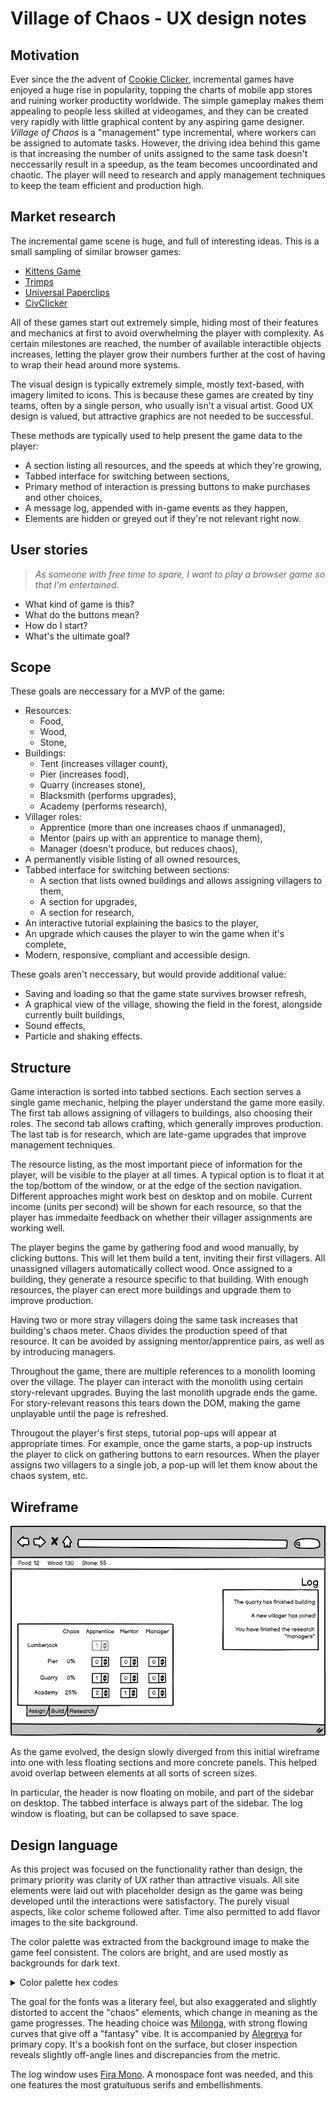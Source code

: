 # Village of Chaos - UX design notes

## Motivation

Ever since the the advent of [Cookie Clicker](https://orteil.dashnet.org/cookieclicker/), incremental games have enjoyed a huge rise in popularity, topping the charts of mobile app stores and ruining worker productity worldwide. The simple gameplay makes them appealing to people less skilled at videogames, and they can be created very rapidly with little graphical content by any aspiring game designer. _Village of Chaos_ is a "management" type incremental, where workers can be assigned to automate tasks. However, the driving idea behind this game is that increasing the number of units assigned to the same task doesn't neccessarily result in a speedup, as the team becomes uncoordinated and chaotic. The player will need to research and apply management techniques to keep the team efficient and production high.

## Market research

The incremental game scene is huge, and full of interesting ideas. This is a small sampling of similar browser games:

-   [Kittens Game](https://kittensgame.com/web/)
-   [Trimps](https://trimps.github.io)
-   [Universal Paperclips](https://www.decisionproblem.com/paperclips/index2.html)
-   [CivClicker](https://cheerfulghost.github.io/civ-clicker/index.html)

All of these games start out extremely simple, hiding most of their features and mechanics at first to avoid overwhelming the player with complexity. As certain milestones are reached, the number of available interactible objects increases, letting the player grow their numbers further at the cost of having to wrap their head around more systems.

The visual design is typically extremely simple, mostly text-based, with imagery limited to icons. This is because these games are created by tiny teams, often by a single person, who usually isn't a visual artist. Good UX design is valued, but attractive graphics are not needed to be successful.

These methods are typically used to help present the game data to the player:

-   A section listing all resources, and the speeds at which they're growing,
-   Tabbed interface for switching between sections,
-   Primary method of interaction is pressing buttons to make purchases and other choices,
-   A message log, appended with in-game events as they happen,
-   Elements are hidden or greyed out if they're not relevant right now.

## User stories

> _As someone with free time to spare, I want to play a browser game so that I'm entertained._

-   What kind of game is this?
-   What do the buttons mean?
-   How do I start?
-   What's the ultimate goal?

## Scope

These goals are neccessary for a MVP of the game:

-   Resources:
    -   Food,
    -   Wood,
    -   Stone,
-   Buildings:
    -   Tent (increases villager count),
    -   Pier (increases food),
    -   Quarry (increases stone),
    -   Blacksmith (performs upgrades),
    -   Academy (performs research),
-   Villager roles:
    -   Apprentice (more than one increases chaos if unmanaged),
    -   Mentor (pairs up with an apprentice to manage them),
    -   Manager (doesn't produce, but reduces chaos),
-   A permanently visible listing of all owned resources,
-   Tabbed interface for switching between sections:
    -   A section that lists owned buildings and allows assigning villagers to them,
    -   A section for upgrades,
    -   A section for research,
-   An interactive tutorial explaining the basics to the player,
-   An upgrade which causes the player to win the game when it's complete,
-   Modern, responsive, compliant and accessible design.

These goals aren't neccessary, but would provide additional value:

-   Saving and loading so that the game state survives browser refresh,
-   A graphical view of the village, showing the field in the forest, alongside currently built buildings,
-   Sound effects,
-   Particle and shaking effects.

## Structure

Game interaction is sorted into tabbed sections. Each section serves a single game mechanic, helping the player understand the game more easily. The first tab allows assigning of villagers to buildings, also choosing their roles. The second tab allows crafting, which generally improves production. The last tab is for research, which are late-game upgrades that improve management techniques.

The resource listing, as the most important piece of information for the player, will be visible to the player at all times. A typical option is to float it at the top/bottom of the window, or at the edge of the section navigation. Different approaches might work best on desktop and on mobile. Current income (units per second) will be shown for each resource, so that the player has immedaite feedback on whether their villager assignments are working well.

The player begins the game by gathering food and wood manually, by clicking buttons. This will let them build a tent, inviting their first villagers. All unassigned villagers automatically collect wood. Once assigned to a building, they generate a resource specific to that building. With enough resources, the player can erect more buildings and upgrade them to improve production.

Having two or more stray villagers doing the same task increases that building's chaos meter. Chaos divides the production speed of that resource. It can be avoided by assigning mentor/apprentice pairs, as well as by introducing managers.

Throughout the game, there are multiple references to a monolith looming over the village. The player can interact with the monolith using certain story-relevant upgrades. Buying the last monolith upgrade ends the game. For story-relevant reasons this tears down the DOM, making the game unplayable until the page is refreshed.

Througout the player's first steps, tutorial pop-ups will appear at appropriate times. For example, once the game starts, a pop-up instructs the player to click on gathering buttons to earn resources. When the player assigns two villagers to a single job, a pop-up will let them know about the chaos system, etc.

## Wireframe

![Mock-up wireframe view of the game in a desktop browser](wireframe.png)

As the game evolved, the design slowly diverged from this initial wireframe into one with less floating sections and more concrete panels. This helped avoid overlap between elements at all sorts of screen sizes.

In particular, the header is now floating on mobile, and part of the sidebar on desktop. The tabbed interface is always part of the sidebar. The log window is floating, but can be collapsed to save space.

## Design language

As this project was focused on the functionality rather than design, the primary priority was clarity of UX rather than attractive visuals. All site elements were laid out with placeholder design as the game was being developed until the interactions were satisfactory. The purely visual aspects, like color scheme followed after. Time also permitted to add flavor images to the site background.

The color palette was extracted from the background image to make the game feel consistent. The colors are bright, and are used mostly as backgrounds for dark text.

<details><summary>Color palette hex codes</summary>

-   Text color: `#201711`,
-   Primary color: `#768c38`,
-   Primary color highlight: `#b3c55a`,
-   Secondary color: `#349097`,
-   Secondary color highlight: `#4dd7e1`,
-   Active element color: `#e7fffc`,
-   Inactive element color: `#a8bab8`,
-   Resource color (wood): `#5a2800`,
-   Resource color (food): `#00444a`,
-   Resource color (stone): `#37173c`.

</details>

The goal for the fonts was a literary feel, but also exaggerated and slightly distorted to accent the "chaos" elements, which change in meaning as the game progresses. The heading choice was [Milonga](https://fonts.google.com/specimen/Milonga), with strong flowing curves that give off a "fantasy" vibe. It is accompanied by [Alegreya](https://fonts.google.com/specimen/Alegreya) for primary copy. It's a bookish font on the surface, but closer inspection reveals slightly off-angle lines and discrepancies from the metric.

The log window uses [Fira Mono](https://fonts.google.com/specimen/Fira+Mono). A monospace font was needed, and this one features the most gratuituous serifs and embellishments.
